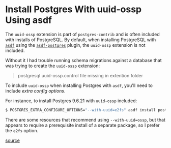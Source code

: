 # Install Postgres With uuid-ossp Using asdf

The `uuid-ossp` extension is part of `postgres-contrib` and is often included with installs of PostgreSQL. By default, when installing PostgreSQL with [`asdf`](https://asdf-vm.com/#/) using the [`asdf-postgres`](https://github.com/smashedtoatoms/asdf-postgres) plugin, the `uuid-ossp` extension is not included.

Without it I had trouble running schema migrations against a database that was trying to create the `uuid-ossp` extension:

> postgresql uuid-ossp.control file missing in extention folder

To include `uuid-ossp` when installing Postgres with `asdf`, you'll need to include _extra config options_.

For instance, to install Postgres 9.6.21 with `uuid-ossp` included:

```bash
$ POSTGRES_EXTRA_CONFIGURE_OPTIONS="--with-uuid=e2fs" asdf install postgres 9.6.21
```

There are some resources that recommend using `--with-uuid=ossp`, but that appears to require a prerequisite install of a separate package, so I prefer the `e2fs` option.

[source](https://github.com/smashedtoatoms/asdf-postgres/issues/4#issuecomment-350592132)
